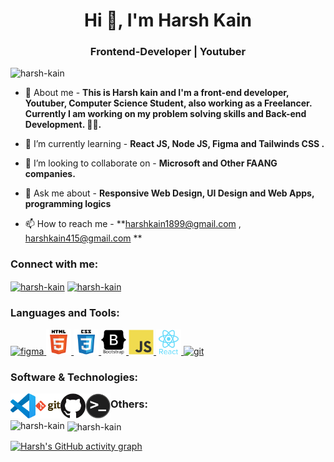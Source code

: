 
<h1 align="center">Hi 👋, I'm Harsh Kain</h1>
<h3 align="center">Frontend-Developer | Youtuber</h3>

<p align="left"> <img src="https://komarev.com/ghpvc/?username=harsh-kain&label=Profile%20views&color=0e75b6&style=flat" alt="harsh-kain" /> </p>

- 🤚 About me - **This is Harsh kain and I'm a front-end developer, Youtuber, Computer Science Student, also working as a Freelancer. Currently I am working on my problem solving skills and Back-end Development. 🙋‍♂️.**

- 🌱 I’m currently learning - **React JS, Node JS, Figma and Tailwinds CSS .**

- 👯 I’m looking to collaborate on - **Microsoft and Other FAANG companies.**

- 💬 Ask me about - **Responsive Web Design, UI Design and Web Apps, programming logics**

- 📫 How to reach me - **harshkain1899@gmail.com , harshkain415@gmail.com **


<h3 align="left">Connect with me:</h3>
<p align="left">
<a href="https://www.linkedin.com/in/harsh-kain-b17510210/" target="blank"><img align="center" src="https://raw.githubusercontent.com/rahuldkjain/github-profile-readme-generator/master/src/images/icons/Social/linked-in-alt.svg" alt="harsh-kain" height="30" width="40" /></a>
<a href="https://www.instagram.com/_harsh_kain/" target="blank"><img align="center" src="https://raw.githubusercontent.com/rahuldkjain/github-profile-readme-generator/master/src/images/icons/Social/instagram.svg" alt="harsh-kain" height="30" width="40" /></a>
</p>


<h3 align="left">Languages and Tools:</h3>

<p align="left"> 
 <a href="https://www.figma.com/" target="_blank"> <img src="https://www.vectorlogo.zone/logos/figma/figma-icon.svg" alt="figma" width="40" height="40"/> </a> 
 <a href="https://www.w3.org/html/" target="_blank"> <img src="https://raw.githubusercontent.com/devicons/devicon/master/icons/html5/html5-original-wordmark.svg" alt="html5" width="40" height="40"/> </a>
 <a href="https://www.w3schools.com/css/" target="_blank"> <img src="https://raw.githubusercontent.com/devicons/devicon/master/icons/css3/css3-original-wordmark.svg" alt="css3" width="40" height="40"/> </a> 
 <a href="https://getbootstrap.com" target="_blank"> <img src="https://raw.githubusercontent.com/devicons/devicon/master/icons/bootstrap/bootstrap-plain-wordmark.svg" alt="bootstrap" width="40" height="40"/> </a>  
 <a href="https://developer.mozilla.org/en-US/docs/Web/JavaScript" target="_blank"> <img src="https://raw.githubusercontent.com/devicons/devicon/master/icons/javascript/javascript-original.svg" alt="javascript" width="40" height="40"/> </a>   
 <a href="https://reactjs.org/" target="_blank"> <img src="https://raw.githubusercontent.com/devicons/devicon/master/icons/react/react-original-wordmark.svg" alt="react" width="40" height="40"/> </a> <a href="https://redux.js.org" target="_blank">
  <a href="https://git-scm.com/" target="_blank"> <img src="https://www.vectorlogo.zone/logos/git-scm/git-scm-icon.svg" alt="git" width="40" height="40"/> </a>  
</p> 

### Software & Technologies:
 <p>
<img align="left" alt="Visual Studio Code" width="40px" src="https://raw.githubusercontent.com/github/explore/80688e429a7d4ef2fca1e82350fe8e3517d3494d/topics/visual-studio-code/visual-studio-code.png" />
<img align="left" alt="Git" width="40px" src="https://raw.githubusercontent.com/github/explore/80688e429a7d4ef2fca1e82350fe8e3517d3494d/topics/git/git.png" />
<img align="left" alt="GitHub" width="40px" src="https://raw.githubusercontent.com/github/explore/78df643247d429f6cc873026c0622819ad797942/topics/github/github.png" />
<img align="left" alt="Terminal" width="40px" src="https://raw.githubusercontent.com/github/explore/80688e429a7d4ef2fca1e82350fe8e3517d3494d/topics/terminal/terminal.png" />
</p>

<h3 align="left">Others:</h3>

<p><img align="left" src="https://github-readme-stats.vercel.app/api/top-langs?username=harsh-kain&&show_icons=true&locale=en&layout=compact" alt="harsh-kain" /></p>

<p>&nbsp;<img align="center" src="https://github-readme-stats.vercel.app/api?username=harsh-kain&show_icons=true&locale=en" alt="harsh-kain" /></p>

[![Harsh's GitHub activity graph](https://activity-graph.herokuapp.com/graph?username=harsh-kain&theme=react-dark&hide_border=true)](https://github.com/harsh-kain/)
